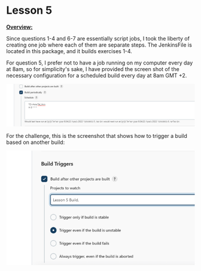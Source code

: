# Lesson 5 #

**<ins> Overview:</ins>**

Since questions 1-4 and 6-7 are essentially script jobs, I took the liberty of 
creating one job where each of them are separate steps. The JenkinsFile is located in this 
package, and it builds exercises 1-4. 

For question 5, I prefer not to have a job running on my computer every day at 8am,
so for simplicity's sake, I have provided the screen shot of the necessary configuration
for a scheduled build every day at 8am GMT +2. 

![screenshot](jenkins_schedule.PNG?raw=true "Title")

For the challenge, this is the screenshot that shows how to trigger a build based on another 
build:

![screenshot](Jenkins_build_trigger.PNG?raw=true "Title")
